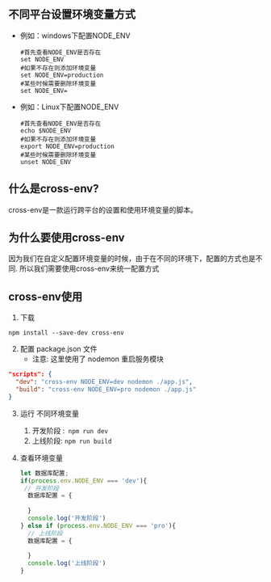 

## 不同平台设置环境变量方式

- 例如：windows下配置NODE_ENV

  ```shell
  #首先查看NODE_ENV是否存在
  set NODE_ENV
  #如果不存在则添加环境变量
  set NODE_ENV=production
  #某些时候需要删除环境变量
  set NODE_ENV=
  ```

  

- 例如：Linux下配置NODE_ENV

  ```shell
  #首先查看NODE_ENV是否存在
  echo $NODE_ENV
  #如果不存在则添加环境变量
  export NODE_ENV=production
  #某些时候需要删除环境变量
  unset NODE_ENV
  ```

  

## 什么是cross-env?

cross-env是一款运行跨平台的设置和使用环境变量的脚本。



## 为什么要使用cross-env

因为我们在自定义配置环境变量的时候，由于在不同的环境下，配置的方式也是不同. 所以我们需要使用cross-env来统一配置方式



## cross-env使用

1. 下载

`npm install --save-dev cross-env`

2. 配置 package.json 文件
   - 注意:  这里使用了 nodemon 重启服务模块

```json
"scripts": {
  "dev": "cross-env NODE_ENV=dev nodemon ./app.js",
  "build": "cross-env NODE_ENV=pro nodemon ./app.js"
}
```

3. 运行 不同环境变量

   1. 开发阶段 :` npm run dev`
   2. 上线阶段: `npm run build`

4. 查看环境变量

   ```js
   let 数据库配置;
   if(process.env.NODE_ENV === 'dev'){
   	// 开发阶段
     数据库配置 = {
       
     }
     console.log('开发阶段')
   } else if (process.env.NODE_ENV === 'pro'){
     // 上线阶段
     数据库配置 = {
       
     }
     console.log('上线阶段')
   }
   ```

   